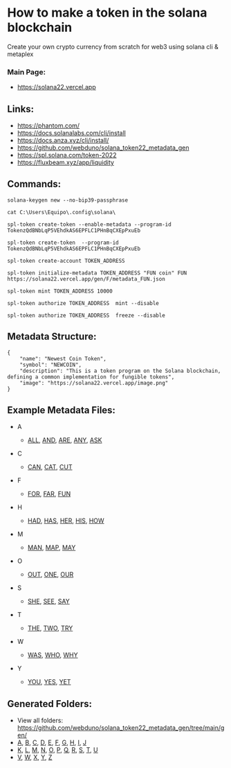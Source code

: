 # How to make a token in the solana blockchain

Create your own crypto currency from scratch for web3 using solana cli & metaplex


### Main Page:
  - https://solana22.vercel.app


## Links:
  - https://phantom.com/
  - https://docs.solanalabs.com/cli/install
  - https://docs.anza.xyz/cli/install/
  - https://github.com/webduno/solana_token22_metadata_gen
  - https://spl.solana.com/token-2022
  - https://fluxbeam.xyz/app/liquidity



## Commands:

```
solana-keygen new --no-bip39-passphrase

cat C:\Users\Equipo\.config\solana\

spl-token create-token --enable-metadata --program-id TokenzQdBNbLqP5VEhdkAS6EPFLC1PHnBqCXEpPxuEb

spl-token create-token  --program-id TokenzQdBNbLqP5VEhdkAS6EPFLC1PHnBqCXEpPxuEb

spl-token create-account TOKEN_ADDRESS

spl-token initialize-metadata TOKEN_ADDRESS "FUN coin" FUN https://solana22.vercel.app/gen/F/metadata_FUN.json

spl-token mint TOKEN_ADDRESS 10000  

spl-token authorize TOKEN_ADDRESS  mint --disable

spl-token authorize TOKEN_ADDRESS  freeze --disable
```

## Metadata Structure:
```
{
    "name": "Newest Coin Token",
    "symbol": "NEWCOIN",
    "description": "This is a token program on the Solana blockchain, defining a common implementation for fungible tokens",
    "image": "https://solana22.vercel.app/image.png"
}    
```


## Example Metadata Files:

- A
  - [ALL](https://raw.githubusercontent.com/webduno/solana_token22_metadata_gen/refs/heads/main/gen/A/metadata_ALL.json), [AND](https://raw.githubusercontent.com/webduno/solana_token22_metadata_gen/refs/heads/main/gen/A/metadata_AND.json), [ARE](https://raw.githubusercontent.com/webduno/solana_token22_metadata_gen/refs/heads/main/gen/A/metadata_ARE.json), [ANY](https://raw.githubusercontent.com/webduno/solana_token22_metadata_gen/refs/heads/main/gen/A/metadata_ANY.json), [ASK](https://raw.githubusercontent.com/webduno/solana_token22_metadata_gen/refs/heads/main/gen/A/metadata_ASK.json)

- C
  - [CAN](https://raw.githubusercontent.com/webduno/solana_token22_metadata_gen/refs/heads/main/gen/C/metadata_CAN.json), [CAT](https://raw.githubusercontent.com/webduno/solana_token22_metadata_gen/refs/heads/main/gen/C/metadata_CAT.json), [CUT](https://raw.githubusercontent.com/webduno/solana_token22_metadata_gen/refs/heads/main/gen/C/metadata_CUT.json)

- F
  - [FOR](https://raw.githubusercontent.com/webduno/solana_token22_metadata_gen/refs/heads/main/gen/F/metadata_FOR.json), [FAR](https://raw.githubusercontent.com/webduno/solana_token22_metadata_gen/refs/heads/main/gen/F/metadata_FAR.json), [FUN](https://raw.githubusercontent.com/webduno/solana_token22_metadata_gen/refs/heads/main/gen/F/metadata_FUN.json)

- H
  - [HAD](https://raw.githubusercontent.com/webduno/solana_token22_metadata_gen/refs/heads/main/gen/H/metadata_HAD.json), [HAS](https://raw.githubusercontent.com/webduno/solana_token22_metadata_gen/refs/heads/main/gen/H/metadata_HAS.json), [HER](https://raw.githubusercontent.com/webduno/solana_token22_metadata_gen/refs/heads/main/gen/H/metadata_HER.json), [HIS](https://raw.githubusercontent.com/webduno/solana_token22_metadata_gen/refs/heads/main/gen/H/metadata_HIS.json), [HOW](https://raw.githubusercontent.com/webduno/solana_token22_metadata_gen/refs/heads/main/gen/H/metadata_HOW.json)

- M
  - [MAN](https://raw.githubusercontent.com/webduno/solana_token22_metadata_gen/refs/heads/main/gen/M/metadata_MAN.json), [MAP](https://raw.githubusercontent.com/webduno/solana_token22_metadata_gen/refs/heads/main/gen/M/metadata_MAP.json), [MAY](https://raw.githubusercontent.com/webduno/solana_token22_metadata_gen/refs/heads/main/gen/M/metadata_MAY.json)

- O
  - [OUT](https://raw.githubusercontent.com/webduno/solana_token22_metadata_gen/refs/heads/main/gen/O/metadata_OUT.json), [ONE](https://raw.githubusercontent.com/webduno/solana_token22_metadata_gen/refs/heads/main/gen/O/metadata_ONE.json), [OUR](https://raw.githubusercontent.com/webduno/solana_token22_metadata_gen/refs/heads/main/gen/O/metadata_OUR.json)

- S
  - [SHE](https://raw.githubusercontent.com/webduno/solana_token22_metadata_gen/refs/heads/main/gen/S/metadata_SHE.json), [SEE](https://raw.githubusercontent.com/webduno/solana_token22_metadata_gen/refs/heads/main/gen/S/metadata_SEE.json), [SAY](https://raw.githubusercontent.com/webduno/solana_token22_metadata_gen/refs/heads/main/gen/S/metadata_SAY.json)

- T
  - [THE](https://raw.githubusercontent.com/webduno/solana_token22_metadata_gen/refs/heads/main/gen/T/metadata_THE.json), [TWO](https://raw.githubusercontent.com/webduno/solana_token22_metadata_gen/refs/heads/main/gen/T/metadata_TWO.json), [TRY](https://raw.githubusercontent.com/webduno/solana_token22_metadata_gen/refs/heads/main/gen/T/metadata_TRY.json)

- W
  - [WAS](https://raw.githubusercontent.com/webduno/solana_token22_metadata_gen/refs/heads/main/gen/W/metadata_WAS.json), [WHO](https://raw.githubusercontent.com/webduno/solana_token22_metadata_gen/refs/heads/main/gen/W/metadata_WHO.json), [WHY](https://raw.githubusercontent.com/webduno/solana_token22_metadata_gen/refs/heads/main/gen/W/metadata_WHY.json)

- Y
  - [YOU](https://raw.githubusercontent.com/webduno/solana_token22_metadata_gen/refs/heads/main/gen/Y/metadata_YOU.json), [YES](https://raw.githubusercontent.com/webduno/solana_token22_metadata_gen/refs/heads/main/gen/Y/metadata_YES.json), [YET](https://raw.githubusercontent.com/webduno/solana_token22_metadata_gen/refs/heads/main/gen/Y/metadata_YET.json)



## Generated Folders:
  - View all folders: https://github.com/webduno/solana_token22_metadata_gen/tree/main/gen/
  - [A](https://github.com/webduno/solana_token22_metadata_gen/tree/main/gen/A), [B](https://github.com/webduno/solana_token22_metadata_gen/tree/main/gen/B), [C](https://github.com/webduno/solana_token22_metadata_gen/tree/main/gen/C), [D](https://github.com/webduno/solana_token22_metadata_gen/tree/main/gen/D), [E](https://github.com/webduno/solana_token22_metadata_gen/tree/main/gen/E), [F](https://github.com/webduno/solana_token22_metadata_gen/tree/main/gen/F), [G](https://github.com/webduno/solana_token22_metadata_gen/tree/main/gen/G), [H](https://github.com/webduno/solana_token22_metadata_gen/tree/main/gen/H), [I](https://github.com/webduno/solana_token22_metadata_gen/tree/main/gen/I), [J](https://github.com/webduno/solana_token22_metadata_gen/tree/main/gen/J)
  - [K](https://github.com/webduno/solana_token22_metadata_gen/tree/main/gen/K), [L](https://github.com/webduno/solana_token22_metadata_gen/tree/main/gen/L), [M](https://github.com/webduno/solana_token22_metadata_gen/tree/main/gen/M), [N](https://github.com/webduno/solana_token22_metadata_gen/tree/main/gen/N), [O](https://github.com/webduno/solana_token22_metadata_gen/tree/main/gen/O), [P](https://github.com/webduno/solana_token22_metadata_gen/tree/main/gen/P), [Q](https://github.com/webduno/solana_token22_metadata_gen/tree/main/gen/Q), [R](https://github.com/webduno/solana_token22_metadata_gen/tree/main/gen/R), [S](https://github.com/webduno/solana_token22_metadata_gen/tree/main/gen/S), [T](https://github.com/webduno/solana_token22_metadata_gen/tree/main/gen/T), [U](https://github.com/webduno/solana_token22_metadata_gen/tree/main/gen/U)
  - [V](https://github.com/webduno/solana_token22_metadata_gen/tree/main/gen/V), [W](https://github.com/webduno/solana_token22_metadata_gen/tree/main/gen/W), [X](https://github.com/webduno/solana_token22_metadata_gen/tree/main/gen/X), [Y](https://github.com/webduno/solana_token22_metadata_gen/tree/main/gen/Y), [Z](https://github.com/webduno/solana_token22_metadata_gen/tree/main/gen/Z)
